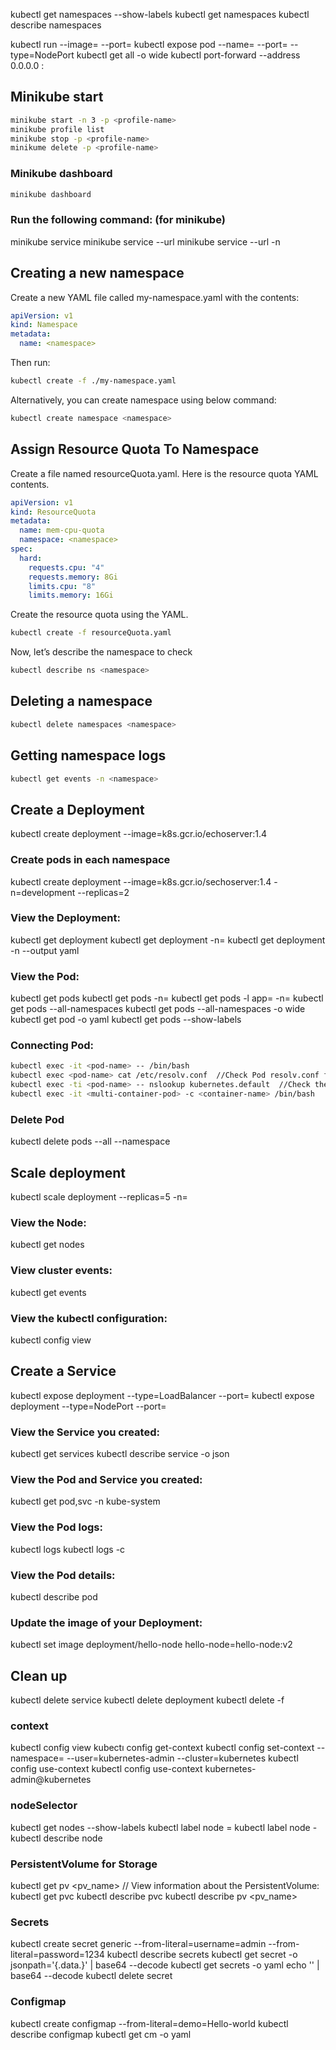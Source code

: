kubectl get namespaces --show-labels
kubectl get namespaces <name>
kubectl describe namespaces <name>

kubectl run <app-name> --image=<image> --port=<port>
kubectl expose pod <app-name> --name=<app-service-name>  --port=<port> --type=NodePort
kubectl get all -o wide
kubectl port-forward <pod-name> --address 0.0.0.0 <source>:<target>


## Minikube start
```sh
minikube start -n 3 -p <profile-name>
minikube profile list
minikube stop -p <profile-name>
minikume delete -p <profile-name>
```

### Minikube dashboard
```sh
minikube dashboard
```

### Run the following command: (for minikube)
minikube service <appname>
minikube service --url <appname>
minikube service --url <appname> -n <namespace>


## Creating a new namespace
Create a new YAML file called my-namespace.yaml with the contents:
```yml
apiVersion: v1
kind: Namespace
metadata:
  name: <namespace>
```
Then run:
```sh
kubectl create -f ./my-namespace.yaml
```

Alternatively, you can create namespace using below command:
```sh
kubectl create namespace <namespace>
```

## Assign Resource Quota To Namespace
Create a file named resourceQuota.yaml. Here is the resource quota YAML contents.
```yml
apiVersion: v1
kind: ResourceQuota
metadata:
  name: mem-cpu-quota
  namespace: <namespace>
spec:
  hard:
    requests.cpu: "4"
    requests.memory: 8Gi
    limits.cpu: "8"
    limits.memory: 16Gi
```
Create the resource quota using the YAML.
```sh
kubectl create -f resourceQuota.yaml
```
Now, let’s describe the namespace to check
```sh
kubectl describe ns <namespace>
```

## Deleting a namespace
```sh
kubectl delete namespaces <namespace>
```

## Getting namespace logs
```sh
kubectl get events -n <namespace>
```

## Create a Deployment
kubectl create deployment <deployment-name> --image=k8s.gcr.io/echoserver:1.4

### Create pods in each namespace
kubectl create deployment <deployment-name> --image=k8s.gcr.io/sechoserver:1.4 -n=development --replicas=2

### View the Deployment:
kubectl get deployment
kubectl get deployment -n=<namespace>
kubectl get deployment <deployment-name> -n <namespace> --output yaml

### View the Pod:
kubectl get pods
kubectl get pods -n=<namespace>
kubectl get pods -l app=<appname> -n=<namespace>
kubectl get pods --all-namespaces 
kubectl get pods --all-namespaces -o wide
kubectl get pod <pod-name> -o yaml
kubectl get pods --show-labels

### Connecting Pod:
```sh
kubectl exec -it <pod-name> -- /bin/bash
kubectl exec <pod-name> cat /etc/resolv.conf  //Check Pod resolv.conf file to see
kubectl exec -ti <pod-name> -- nslookup kubernetes.default  //Check the Pod DNS
kubectl exec -it <multi-container-pod> -c <container-name> /bin/bash   //Login into the container
```

### Delete Pod
kubectl delete pods --all --namespace <namespace>

## Scale deployment
kubectl scale deployment <node-name> --replicas=5 -n=<namespace>

### View the Node:
kubectl get nodes

### View cluster events:
kubectl get events

### View the kubectl configuration:
kubectl config view

## Create a Service
kubectl expose deployment <deployment-name> --type=LoadBalancer --port=<pod-port>
kubectl expose deployment <deployment-name> --type=NodePort --port=<pod-port>


### View the Service you created:
kubectl get services
kubectl describe service <service-name> -o json

### View the Pod and Service you created:
kubectl get pod,svc -n kube-system

### View the Pod logs:
kubectl logs <pod-name>
kubectl logs <pod-name> -c <container-name>

### View the Pod details:
kubectl describe pod <pod-name>

### Update the image of your Deployment:
kubectl set image deployment/hello-node hello-node=hello-node:v2

## Clean up
kubectl delete service <service-name>
kubectl delete deployment <deployment-name>
kubectl delete -f <yaml-file>


### context
kubectl config view
kubectı config get-context
kubectl config set-context <context-name> --namespace=<namespace-name> --user=kubernetes-admin --cluster=kubernetes
kubectl config use-context <context-name> 
kubectl config use-context kubernetes-admin@kubernetes

### nodeSelector
kubectl get nodes <node-name> --show-labels
kubectl label node <node-name> <label-name>=<label-value>
kubectl label node <node-name> <label-name>-
kubectl describe node <node-name>


### PersistentVolume for Storage

kubectl get pv <pv_name>  // View information about the PersistentVolume:
kubectl get pvc <pvc-name> 
kubectl describe pvc <pvc-name> 
kubectl describe pv <pv_name> 

### Secrets
kubectl create secret generic <secret-name> --from-literal=username=admin --from-literal=password=1234
kubectl describe secrets <secret-name>
kubectl get secret <secret-name> -o jsonpath='{.data.<key>}' | base64 --decode
kubectl get secrets <secret-name> -o yaml
echo '<base64-value>' | base64 --decode
kubectl delete secret <secret-name>

### Configmap
kubectl create configmap <configmap-name> --from-literal=demo=Hello-world
kubectl describe configmap <configmap-name>
kubectl get cm <configmap-name> -o yaml
